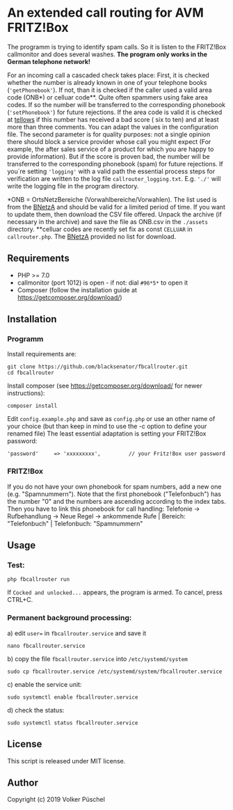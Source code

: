 # An extended call routing for AVM FRITZ!Box

The programm is trying to identify spam calls. So it is listen to the FRITZ!Box callmonitor and does several washes.
**The program only works in the German telephone network!**

For an incoming call a cascaded check takes place:
First, it is checked whether the number is already known in one of your telephone books (`'getPhonebook'`).
If not,  than it is checked if the caller used a valid area code (ONB*) or celluar code**. Quite often spammers using fake area codes. If so the number will be transferred to the corresponding phonebook (`'setPhonebook'`) for future rejections.
If the area code is valid it is checked at [tellows](https://www.tellows.de/) if this number has received a bad score ( six to ten) and at least more than three comments. You can adapt the values in the configuration file. The second parameter is for quality purposes: not a single opinion there should block a service provider whose call you might expect (For example, the after sales service of a product for which you are happy to provide information).
But if the score is proven bad, the number will be transferred to the corresponding phonebook (spam) for future rejections.
If you´re setting `'logging'` with a valid path the essential process steps for verification are written to the log file `callrouter_logging.txt`. E.g. `'./'` will write the logging file in the program directory.

*ONB = OrtsNetzBereiche (Vorwahlbereiche/Vorwahlen). The list used is from the [BNetzA](https://www.bundesnetzagentur.de/DE/Sachgebiete/Telekommunikation/Unternehmen_Institutionen/Nummerierung/Rufnummern/ONRufnr/ON_Einteilung_ONB/ON_ONB_ONKz_ONBGrenzen_Basepage.html) and should be valid for a limited period of time. If you want to update them, then download the CSV file offered. Unpack the archive (if necessary in the archive) and save the file as ONB.csv in the `./assets` directory.
**celluar codes are recently set fix as const `CELLUAR` in `callrouter.php`. The [BNetzA](https://www.bundesnetzagentur.de/DE/Sachgebiete/Telekommunikation/Unternehmen_Institutionen/Nummerierung/Rufnummern/MobileDienste/zugeteilte%20RNB/MobileDiensteBelegteRNB_Basepage.html) provided no list for download.

## Requirements

  * PHP >= 7.0
  * callmonitor (port 1012) is open - if not: dial `#96*5*` to open it
  * Composer (follow the installation guide at https://getcomposer.org/download/)

## Installation

### Programm

Install requirements are:

    git clone https://github.com/blacksenator/fbcallrouter.git
    cd fbcallrouter

Install composer (see https://getcomposer.org/download/ for newer instructions):

    composer install

Edit `config.example.php` and save as `config.php` or use an other name of your choice (but than keep in mind to use the -c option to define your renamed file)
The least essential adaptation is setting your FRITZ!Box password:

    'password'     => 'xxxxxxxxx',         // your Fritz!Box user password

### FRITZ!Box

If you do not have your own phonebook for spam numbers, add a new one (e.g. "Spamnummern"). Note that the first phonebook ("Telefonbuch") has the number "0" and the numbers are ascending according to the index tabs. Then you have to link this phonebook for call handling: Telefonie -> Rufbehandlung -> Neue Regel -> ankommende Rufe | Bereich: "Telefonbuch" | Telefonbuch: "Spamnummern"

## Usage

### Test:

    php fbcallrouter run

If `Cocked and unlocked...` appears, the program is armed. To cancel, press CTRL+C.

### Permanent background processing:

a) edit `user=` in `fbcallrouter.service` and save it

    nano fbcallrouter.service

b) copy the file `fbcallrouter.service` into `/etc/systemd/system`

    sudo cp fbcallrouter.service /etc/systemd/system/fbcallrouter.service

c) enable the service unit:

    sudo systemctl enable fbcallrouter.service

d) check the status:

    sudo systemctl status fbcallrouter.service

## License
This script is released under MIT license.

## Author
Copyright (c) 2019 Volker Püschel